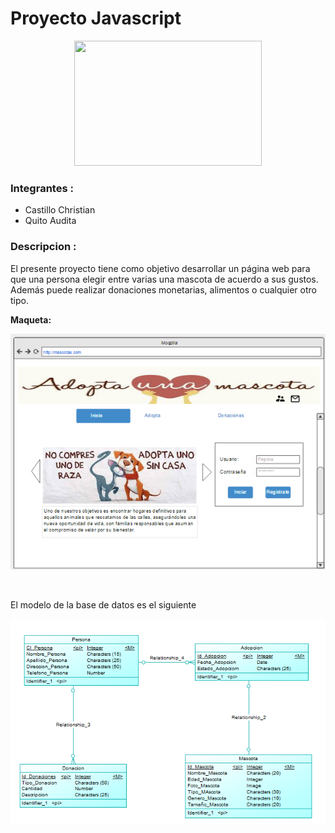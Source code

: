 # Proyecto Javascript

<p align="center">
<img src="http://www.javatpoint.com/images/javascript/javascript_logo.png" width="300" height="200">
</p>

### Integrantes : 

- Castillo Christian
- Quito Audita

### Descripcion : 
El presente proyecto tiene como objetivo desarrollar un página web para que una persona elegir entre varias una mascota de acuerdo a sus gustos. Además puede realizar donaciones monetarias, alimentos o cualquier otro tipo.

<p><b>Maqueta:</b></p><p><a href="https://app.moqups.com/auditaquito@gmail.com/LoKUNpVQxh/view/page/aea65e622" target="_blank">
<p align="center">
<img src="https://github.com/Audita/ProyectoFinalJavascript/blob/master/Imagenes/paginaweb.png" alt="mockup-web-dexler.jpg" ></p></a>

<br></p>

El modelo de la base de datos es el siguiente

<p align="center">
<img src="https://github.com/Audita/ProyectoFinalJavascript/blob/master/Imagenes/Modelo.png">
</p>

